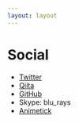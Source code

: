 ```yaml
---
layout: layout
---
```

# Social

- [Twitter](https://twitter.com/brly__)
- [Qiita](https://qiita.com/brly__)
- [GitHub](https://github.com/brly)
- Skype: blu_rays
- [Animetick](http://animetick.net/users/brly__)
